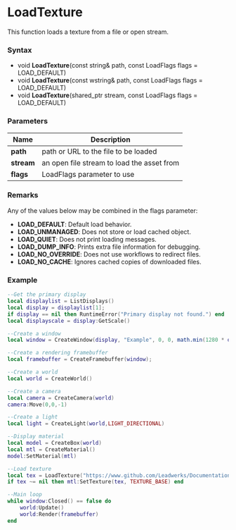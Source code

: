 # LoadTexture
This function loads a texture from a file or open stream.

### Syntax
* void **LoadTexture**(const string& path, const LoadFlags flags = LOAD_DEFAULT)
* void **LoadTexture**(const wstring& path, const LoadFlags flags = LOAD_DEFAULT)
* void **LoadTexture**(shared_ptr<Stream> stream, const LoadFlags flags = LOAD_DEFAULT)

### Parameters
| Name | Description |
| ------ | ------ |
| **path** | path or URL to the file to be loaded |
| **stream** | an open file stream to load the asset from |
| **flags** | LoadFlags parameter to use |

### Remarks
Any of the values below may be combined in the flags parameter:
- **LOAD_DEFAULT**: Default load behavior.
- **LOAD_UNMANAGED**: Does not store or load cached object.
- **LOAD_QUIET**: Does not print loading messages.
- **LOAD_DUMP_INFO**: Prints extra file information for debugging.
- **LOAD_NO_OVERRIDE**: Does not use workflows to redirect files.
- **LOAD_NO_CACHE**: Ignores cached copies of downloaded files.
 
### Example
```lua
--Get the primary display
local displaylist = ListDisplays()
local display = displaylist[1];
if display == nil then RuntimeError("Primary display not found.") end
local displayscale = display:GetScale()

--Create a window
local window = CreateWindow(display, "Example", 0, 0, math.min(1280 * displayscale.x, display.size.x), math.min(720 * displayscale.y, display.size.y), WINDOW_TITLEBAR)

--Create a rendering framebuffer
local framebuffer = CreateFramebuffer(window);

--Create a world
local world = CreateWorld()

--Create a camera
local camera = CreateCamera(world)
camera:Move(0,0,-1)

--Create a light
local light = CreateLight(world,LIGHT_DIRECTIONAL)

--Display material
local model = CreateBox(world)
local mtl = CreateMaterial()
model:SetMaterial(mtl)

--Load texture
local tex = LoadTexture("https://www.github.com/Leadwerks/Documentation/raw/master/Assets/brickwall01.dds")
if tex ~= nil then mtl:SetTexture(tex, TEXTURE_BASE) end

--Main loop
while window:Closed() == false do
	world:Update()
	world:Render(framebuffer)
end
```
